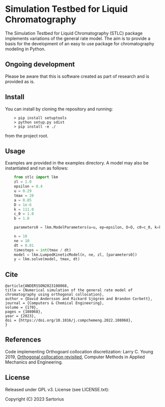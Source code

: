 # Simulation Testbed for Liquid Chromatography
The Simulation Testbed for Liquid Chromatography (STLC) package implements variations of the general rate model. The aim is to provide a basis for the development of an easy to use package for chromatography modeling in Python. 


## Ongoing development

Please be aware that this is software created as part of research and is provided as is.


## Install

You can install by cloning the repository and running:

```
	> pip install setuptools
	> python setup.py sdist
	> pip install -e ./
```

from the project root.

## Usage
Examples are provided in the examples directory. A model may also be instantiated and run as follows:

```python
	from stlc import lkm
	zl = 1.0
	epsilon = 0.4
	u = 0.29
	tmax = 20
	a = 0.85
	D = 1e-6
	k = 111.0
	c_0 = 1.0
	b = 1.0

	parameters0 = lkm.ModelParameters(u=u, ep=epsilon, D=D, c0=c_0, k=k, a=a, b=b, ip = lambda t: t<1.)

	n = 10
	ne = 10
	dt = 0.01
	timesteps = int(tmax / dt)
	model = lkm.LumpedKineticModel(n, ne, zl, [parameters0])
	y = lkm.solve(model, tmax, dt)
```
## Cite
```
@article{ANDERSSON2023108068,
title = {Numerical simulation of the general rate model of chromatography using orthogonal collocation},
author = {David Andersson and Rickard Sjögren and Brandon Corbett},
journal = {Computers & Chemical Engineering},
volume = {170},
pages = {108068},
year = {2023},
doi = {https://doi.org/10.1016/j.compchemeng.2022.108068},
}
```

## References
Code implementing Orthogoanl collocation discretization: Larry C. Young 2019, [Orthogonal collocation revisited](https://doi.org/10.1016/j.cma.2018.10.019), Computer Methods in Applied Mechanics and Engineering.

## License

Released under GPL v3. License (see LICENSE.txt):

Copyright (C) 2023 Sartorius

